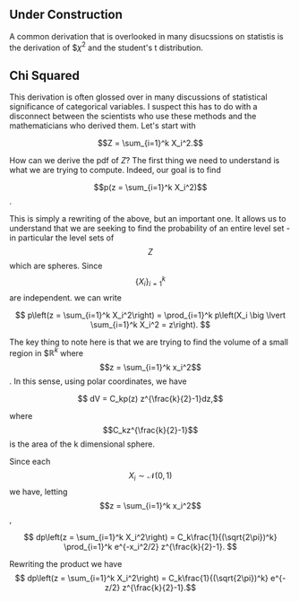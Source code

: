## Under Construction

A common derivation that is overlooked in many disucssions on statistis is the derivation of $$\chi^2$ and the student's t distribution.

## Chi Squared

This derivation is often glossed over in many discussions of statistical significance of categorical variables. I suspect this has to do with a disconnect between the scientists who use these methods and the mathematicians who derived them. Let's start with 

$$Z = \sum_{i=1}^k X_i^2.$$

How can we derive the pdf of $Z$? The first thing we need to understand is what we are trying to compute. Indeed, our goal is to find

$$p(z = \sum_{i=1}^k X_i^2)$$. 

This is simply a rewriting of the above, but an important one. It allows us to understand that we are seeking to find the probability of an entire level set - in particular the level sets of $$Z$$ which are spheres. Since $$\{X_i\}_{i=1}^k$$ are independent. we can write

$$ p\left(z = \sum_{i=1}^k X_i^2\right) = \prod_{i=1}^k p\left(X_i \big \lvert \sum_{i=1}^k X_i^2 = z\right). $$

The key thing to note here is that we are trying to find the volume of a small region in $$\mathbb{R}^k$ where $$z = \sum_{i=1}^k x_i^2$$. In this sense, using polar coordinates, we have 

$$ dV = C_kp(z) z^{\frac{k}{2}-1}dz,$$

where $$C_kz^{\frac{k}{2}-1}$$ is the area of the k dimensional sphere. 

Since each $$X_i \sim \mathcal{N}(0,1)$$ we have, letting $$z = \sum_{i=1}^k x_i^2$$,

$$ dp\left(z = \sum_{i=1}^k X_i^2\right) = C_k\frac{1}{(\sqrt{2\pi})^k} \prod_{i=1}^k e^{-x_i^2/2} z^{\frac{k}{2}-1}. $$

Rewriting the product we have 
$$ dp\left(z = \sum_{i=1}^k X_i^2\right) = C_k\frac{1}{(\sqrt{2\pi})^k} e^{-z/2} z^{\frac{k}{2}-1}.$$


